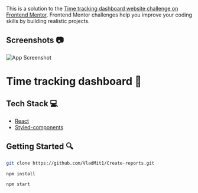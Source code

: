 This is a solution to the [Time tracking dashboard website challenge on Frontend Mentor](https://www.frontendmentor.io/challenges/time-tracking-dashboard-UIQ7167Jw). Frontend Mentor challenges help you improve your coding skills by building realistic projects.

## Screenshots :camera:

![App Screenshot](src/assets/Screen/desktop-design.jpg)


# Time tracking dashboard :space_invader:

## Tech Stack :computer:
- [React](https://pl.reactjs.org/)
- [Styled-components](https://styled-components.com/)

## Getting Started :mag:

```bash
git clone https://github.com/VladMit1/Create-reports.git
```

```bash
npm install
```

```bash
npm start
```
